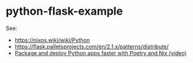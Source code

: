 # python-flask-example

See:

- https://nixos.wiki/wiki/Python
- https://flask.palletsprojects.com/en/2.1.x/patterns/distribute/
- [Package and deploy Python apps faster with Poetry and Nix (video)](https://youtu.be/TbIHRHy7_JM)
